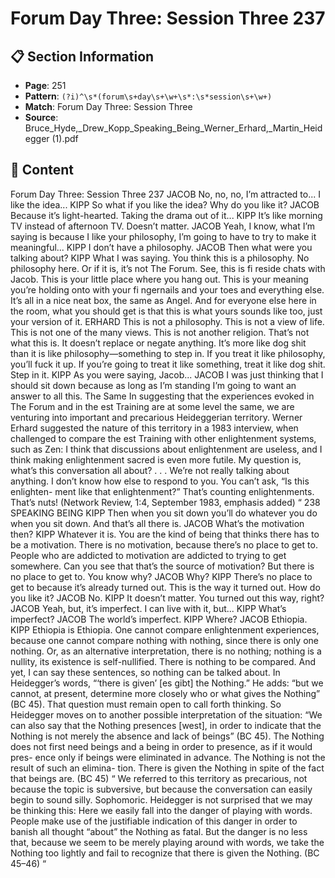 # Forum Day Three: Session Three 237

## 📋 Section Information

- **Page**: 251
- **Pattern**: `(?i)^\s*(forum\s+day\s+\w+\s*:\s*session\s+\w+)`
- **Match**: Forum Day Three: Session Three
- **Source**: Bruce_Hyde,_Drew_Kopp_Speaking_Being_Werner_Erhard,_Martin_Heidegger (1).pdf

## 📄 Content

Forum Day Three: Session Three 237
JACOB
No, no, no, I’m attracted to... I like the idea...
KIPP
So what if you like the idea? Why do you like it?
JACOB
Because it’s light-hearted. Taking the drama out of it...
KIPP
It’s like morning TV instead of afternoon TV. Doesn’t matter.
JACOB
Yeah, I know, what I’m saying is because I like your philosophy, I’m going to have to try to
make it meaningful...
KIPP
I don’t have a philosophy.
JACOB
Then what were you talking about?
KIPP
What I was saying. You think this is a philosophy. No philosophy here. Or if it is, it’s not The
Forum. See, this is fi reside chats with Jacob. This is your little place where you hang out. This
is your meaning you’re holding onto with your fi ngernails and your toes and everything else.
It’s all in a nice neat box, the same as Angel. And for everyone else here in the room, what you
should get is that this is what yours sounds like too, just your version of it.
ERHARD
This is not a philosophy. This is not a view of life. This is not one of the many views. This
is not another religion. That’s not what this is. It doesn’t replace or negate anything. It’s
more like dog shit than it is like philosophy—something to step in. If you treat it like
philosophy, you’ll fuck it up. If you’re going to treat it like something, treat it like dog shit.
Step in it.
KIPP
As you were saying, Jacob...
JACOB
I was just thinking that I should sit down because as long as I’m standing I’m going to want an
answer to all this.
The Same
In suggesting that the experiences evoked in The Forum and in
the est Training are at some level the same, we are venturing into
important and precarious Heideggerian territory. Werner Erhard
suggested the nature of this territory in a 1983 interview, when
challenged to compare the est Training with other enlightenment
systems, such as Zen:
I think that discussions about enlightenment
are useless, and I think making enlightenment
sacred is even more futile. My question is, what’s
this conversation all about? . . . We’re not really
talking about anything. I don’t know how else to
respond to you. You can’t ask, “Is this enlighten-
ment like that enlightenment?” That’s counting
enlightenments. That’s nuts! (Network Review,
1:4, September 1983, emphasis added)
“
238
SPEAKING BEING
KIPP
Then when you sit down you’ll do whatever you do when you sit down. And that’s all there is.
JACOB
What’s the motivation then?
KIPP
Whatever it is. You are the kind of being that thinks there has to be a motivation. There is
no motivation, because there’s no place to get to. People who are addicted to motivation are
addicted to trying to get somewhere. Can you see that that’s the source of motivation? But there
is no place to get to. You know why?
JACOB
Why?
KIPP
There’s no place to get to because it’s already turned out. This is the way it turned out. How do
you like it?
JACOB
No.
KIPP
It doesn’t matter. You turned out this way, right?
JACOB
Yeah, but, it’s imperfect. I can live with it, but...
KIPP
What’s imperfect?
JACOB
The world’s imperfect.
KIPP
Where?
JACOB
Ethiopia.
KIPP
Ethiopia is Ethiopia.
One cannot compare enlightenment experiences, because one
cannot compare nothing with nothing, since there is only one
nothing. Or, as an alternative interpretation, there is no nothing;
nothing is a nullity, its existence is self-nullified. There is nothing to
be compared. And yet, I can say these sentences, so nothing can be
talked about.
In Heidegger’s words, “‘there is given’ [es gibt] the Nothing.”
He adds: “but we cannot, at present, determine more closely who
or what gives the Nothing” (BC 45). That question must remain
open to call forth thinking. So Heidegger moves on to another
possible interpretation of the situation: “We can also say that the
Nothing presences [west], in order to indicate that the Nothing is
not merely the absence and lack of beings” (BC 45).
The Nothing does not first need beings and a
being in order to presence, as if it would pres-
ence only if beings were eliminated in advance.
The Nothing is not the result of such an elimina-
tion. There is given the Nothing in spite of the
fact that beings are. (BC 45)
“
We referred to this territory as precarious, not because the topic
is subversive, but because the conversation can easily begin to
sound silly. Sophomoric. Heidegger is not surprised that we may
be thinking this:
Here we easily fall into the danger of playing
with words. People make use of the justifiable
indication of this danger in order to banish all
thought “about” the Nothing as fatal. But the
danger is no less that, because we seem to be
merely playing around with words, we take the
Nothing too lightly and fail to recognize that
there is given the Nothing. (BC 45–46)
“